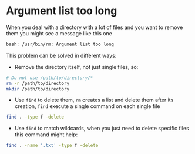 # Argument list too long
When you deal with a directory with a lot of files and you want to remove them you might see a message like this one
```sh
bash: /usr/bin/rm: Argument list too long
```
This problem can be solved in different ways:
- Remove the directory itself, not just single files, so:
```sh
# Do not use /path/to/directory/*
rm -r /path/to/directory
mkdir /path/to/directory
```
- Use `find` to delete them, `rm` creates a list and delete them after its creation, `find` execute a single command on each single file
```sh
find . -type f -delete
```
- Use `find` to match wildcards, when you just need to delete specific files this command might help:
```sh
find . -name '.txt' -type f -delete
```
